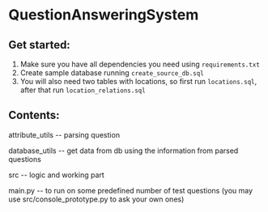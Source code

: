 # QuestionAnsweringSystem

## Get started:
1. Make sure you have all dependencies you need using `requirements.txt`
2. Create sample database running `create_source_db.sql`
3. You will also need two tables with locations, so first run `locations.sql`, after that run `location_relations.sql`

## Contents:

attribute_utils        -- parsing question

database_utils         -- get data from db using the information from parsed questions

src                    -- logic and working part

main.py                -- to run on some predefined number of test questions (you may use src/console_prototype.py to ask your own ones)
